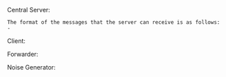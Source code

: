 Central Server:
 ````
 The format of the messages that the server can receive is as follows:
 - 
 ````


Client:



Forwarder:


Noise Generator:


